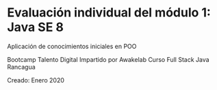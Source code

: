# Evaluación individual del módulo 1: Java SE 8
Aplicación de conocimientos iniciales en POO

Bootcamp Talento Digital
Impartido por Awakelab
Curso Full Stack Java Rancagua

Creado: Enero 2020
